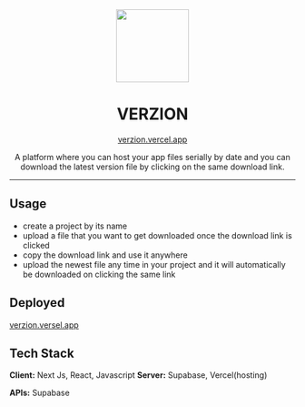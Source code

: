 <div align="center">
    <img src="./src/app/favicon.ico" width="128" height="128" style="display: block; margin: 0 auto"/>
    <h1>VERZION</h1>
    <a href="https://verzion.vercel.app/">verzion.vercel.app</a>
    <p>A platform where you can host your app files serially by date and you can download the latest version file by clicking on the same download link.</p>
</div>

---

## Usage

- create a project by its name
- upload a file that you want to get downloaded once the download link is clicked
- copy the download link and use it anywhere 
- upload the newest file any time in your project and it will automatically be downloaded on clicking the same link

## Deployed

[verzion.versel.app](https://verzion.vercel.app)

## Tech Stack

**Client:** Next Js, React, Javascript
**Server:** Supabase, Vercel(hosting)

**APIs:** Supabase
